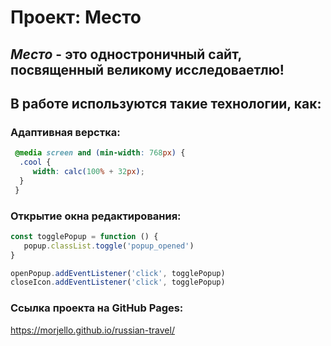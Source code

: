 # **Проект: Место**
## *Место* - это одностроничный сайт, посвященный великому исследоваетлю!

## В работе используются такие технологии, как:

### Адаптивная верстка:

 ```css
  @media screen and (min-width: 768px) {
   .cool {
      width: calc(100% + 32px);
   }
  }
```
### Открытие окна редактирования:
```javascript
const togglePopup = function () {
   popup.classList.toggle('popup_opened')
}

openPopup.addEventListener('click', togglePopup)
closeIcon.addEventListener('click', togglePopup)
```
### Ссылка проекта на GitHub Pages:

https://morjello.github.io/russian-travel/

